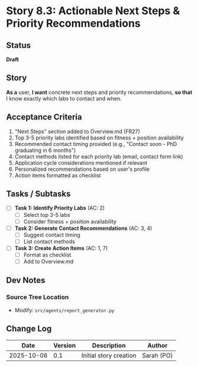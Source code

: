 # Story 8.3: Actionable Next Steps & Priority Recommendations

## Status

**Draft**

## Story

**As a** user,
**I want** concrete next steps and priority recommendations,
**so that** I know exactly which labs to contact and when.

## Acceptance Criteria

1. "Next Steps" section added to Overview.md (FR27)
2. Top 3-5 priority labs identified based on fitness + position availability
3. Recommended contact timing provided (e.g., "Contact soon - PhD graduating in 6 months")
4. Contact methods listed for each priority lab (email, contact form link)
5. Application cycle considerations mentioned if relevant
6. Personalized recommendations based on user's profile
7. Action items formatted as checklist

## Tasks / Subtasks

- [ ] **Task 1: Identify Priority Labs** (AC: 2)
  - [ ] Select top 3-5 labs
  - [ ] Consider fitness + position availability

- [ ] **Task 2: Generate Contact Recommendations** (AC: 3, 4)
  - [ ] Suggest contact timing
  - [ ] List contact methods

- [ ] **Task 3: Create Action Items** (AC: 1, 7)
  - [ ] Format as checklist
  - [ ] Add to Overview.md

## Dev Notes

### Source Tree Location
- Modify: `src/agents/report_generator.py`

## Change Log

| Date | Version | Description | Author |
|------|---------|-------------|--------|
| 2025-10-06 | 0.1 | Initial story creation | Sarah (PO) |
